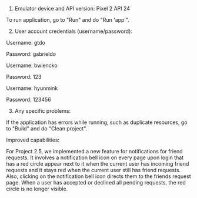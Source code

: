 1. Emulator device and API version: Pixel 2 API 24

To run application, go to "Run" and do "Run 'app'".

2. User account credentials (username/password):

Username: gtdo

Password: gabrieldo

Username: bwiencko

Password: 123

Username: hyunmink

Password: 123456

3. Any specific problems:

If the application has errors while running, such as duplicate resources, go to "Build" and do "Clean project".

Improved capabilities:

For Project 2.5, we implemented a new feature for notifications for friend requests. It involves a notification bell icon on every page upon login that has a red circle appear next to it when the current user has incoming friend requests and it stays red when the current user still has friend requests. Also, clicking on the notification bell icon directs them to the friends request page. When a user has accepted or declined all pending requests, the red circle is no longer visible.
